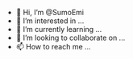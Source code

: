 - 👋 Hi, I’m @SumoEmi
- 👀 I’m interested in ...
- 🌱 I’m currently learning ...
- 💞️ I’m looking to collaborate on ...
- 📫 How to reach me ...

<!---
SumoEmi/SumoEmi is a ✨ special ✨ repository because its `README.md` (this file) appears on your GitHub profile.
You can click the Preview link to take a look at your changes.
--->
